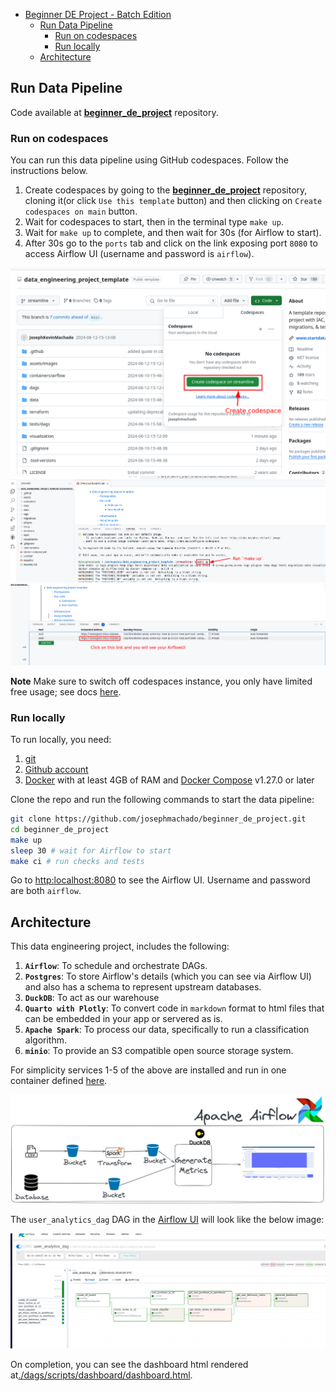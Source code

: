 

* [Beginner DE Project - Batch Edition](#beginner-de-project---batch-edition)
    * [Run Data Pipeline](#run-data-pipeline)
        * [Run on codespaces](#run-on-codespaces)
        * [Run locally](#run-locally)
    * [Architecture](#architecture)


## Run Data Pipeline

Code available at **[beginner_de_project](https://github.com/josephmachado/beginner_de_project)** repository.

### Run on codespaces

You can run this data pipeline using GitHub codespaces. Follow the instructions below.

1. Create codespaces by going to the **[beginner_de_project](https://github.com/josephmachado/beginner_de_project)** repository, cloning it(or click `Use this template` button) and then clicking on `Create codespaces on main` button.
2. Wait for codespaces to start, then in the terminal type `make up`.
3. Wait for `make up` to complete, and then wait for 30s (for Airflow to start).
4. After 30s go to the `ports` tab and click on the link exposing port `8080` to access Airflow UI (username and password is `airflow`).

![Codespace](assets/images/cs1.png)
![Codespace make up](assets/images/cs2.png)
![Codespace Airflow UI](assets/images/cs3.png)

**Note** Make sure to switch off codespaces instance, you only have limited free usage; see docs [here](https://github.com/features/codespaces#pricing).

### Run locally

To run locally, you need:

1. [git](https://git-scm.com/book/en/v2/Getting-Started-Installing-Git)
2. [Github account](https://github.com/)
3. [Docker](https://docs.docker.com/engine/install/) with at least 4GB of RAM and [Docker Compose](https://docs.docker.com/compose/install/) v1.27.0 or later

Clone the repo and run the following commands to start the data pipeline:

```bash
git clone https://github.com/josephmachado/beginner_de_project.git
cd beginner_de_project 
make up
sleep 30 # wait for Airflow to start
make ci # run checks and tests
```

Go to [http:localhost:8080](http:localhost:8080) to see the Airflow UI. Username and password are both `airflow`.

## Architecture

This data engineering project, includes the following:

1. **`Airflow`**: To schedule and orchestrate DAGs.
2. **`Postgres`**: To store Airflow's details (which you can see via Airflow UI) and also has a schema to represent upstream databases.
3. **`DuckDB`**: To act as our warehouse
4. **`Quarto with Plotly`**: To convert code in `markdown` format to html files that can be embedded in your app or servered as is.
5. **`Apache Spark`**: To process our data, specifically to run a classification algorithm.
6. **`minio`**: To provide an S3 compatible open source storage system.

For simplicity services 1-5 of the above are installed and run in one container defined [here](./containers/airflow/Dockerfile).

![Data pipeline design](assets/images/arch.png)

The `user_analytics_dag` DAG in the [Airflow UI](http://localhost:8080) will look like the below image:

![DAG](assets/images/dag.png)

On completion, you can see the dashboard html rendered at[./dags/scripts/dashboard/dashboard.html](./dags/scripts/dashboard/dashboard.html).


